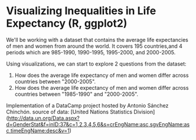 # Visualizing Inequalities in Life Expectancy (R, ggplot2)

We'll be working with a dataset that contains the average life expectancies of men and women from around the world. It covers 195 countries,and 4 periods which are 985-1990, 1990-1995, 1995-2000, and 2000-2005.


Using visualizations, we can start to explore 2 questions from the dataset:

  1. How does the average life expectancy of men and women differ across countries between "2000-2005".
  2. How does the average life expectancy of men and women differ across countries between "1985-1990" and "2000-2005". 
  

Implementation of a DataCamp project hosted by Antonio Sánchez Chinchón.
source of data: [United Nations Statistics Division] (http://data.un.org/Data.aspx?d=GenderStat&f=inID:37&c=1,2,3,4,5,6&s=crEngName:asc,sgvEngName:asc,timeEngName:desc&v=1)

